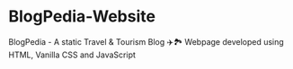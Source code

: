 # BlogPedia-Website
BlogPedia - A static Travel &amp; Tourism Blog ✈️🏞️ Webpage developed using HTML, Vanilla CSS and JavaScript
